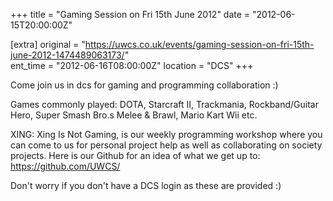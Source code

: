 +++
title = "Gaming Session on Fri 15th June 2012"
date = "2012-06-15T20:00:00Z"

[extra]
original = "https://uwcs.co.uk/events/gaming-session-on-fri-15th-june-2012-1474489063173/"    
ent_time = "2012-06-16T08:00:00Z"
location = "DCS"
+++

Come join us in dcs for gaming and programming collaboration :)

Games commonly played: DOTA, Starcraft II, Trackmania, Rockband/Guitar Hero, Super Smash Bro.s Melee & Brawl, Mario Kart Wii etc.

XING: Xing Is Not Gaming, is our weekly programming workshop where you can come to us for personal project help as well as collaborating on society projects. Here is our Github for an idea of what we get up to: https://github.com/UWCS/

Don't worry if you don't have a DCS login as these are provided :)

